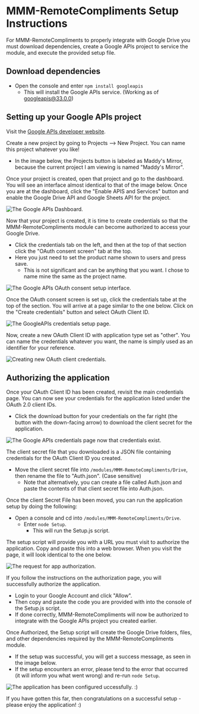 # MMM-RemoteCompliments Setup Instructions

For MMM-RemoteCompliments to properly integrate with Google Drive you must download dependencies, create a Google APIs project to service the module, and execute the provided setup file.

## Download dependencies

* Open the console and enter `npm install googleapis`
    * This will install the Google APIs service. (Working as of googleapis@33.0.0)

## Setting up your Google APIs project

Visit the [Google APIs developer website](https://console.developers.google.com).

Create a new project by going to Projects --> New Project. You can name this project whatever you like!
* In the image below, the Projects button is labeled as Maddy's Mirror, because the current project I am viewing is named "Maddy's Mirror".

Once your project is created, open that project and go to the dashboard. You will see an interface almost identical to that of the image below. Once you are at the dashboard, click the "Enable APIS and Services" button and enable the Google Drive API and Google Sheets API for the project.

![](https://github.com/mitchelltmarino/SmartMirror/blob/master/Software/Assets/Setup_Assets/GoogleAPIs_Dashboard_1.PNG?raw=true "The Google APIs Dashboard.")

Now that your project is created, it is time to create credentials so that the MMM-RemoteCompliments module can become authorized to access your Google Drive. 
* Click the credentials tab on the left, and then at the top of that section click the "OAuth consent screen" tab at the top. 
* Here you just need to set the product name shown to users and press save. 
    * This is not significant and can be anything that you want. I chose to name mine the same as the project name.

![](https://github.com/mitchelltmarino/SmartMirror/blob/master/Software/Assets/Setup_Assets/GoogleAPIs_Credentials_1.PNG?raw=true "The Google APIs OAuth consent setup interface.")

Once the OAuth consent screen is set up, click the credentials tabe at the top of the section. You will arrive at a page similar to the one below. Click on the "Create credentials" button and select OAuth Client ID.

![](https://github.com/mitchelltmarino/SmartMirror/blob/master/Software/Assets/Setup_Assets/GoogleAPIs_Credentials_2.PNG?raw=true "The GoogleAPIs credentials setup page.")

Now, create a new OAuth Client ID with application type set as "other". You can name the credentials whatever you want, the name is simply used as an identifier for your reference.

![](https://github.com/mitchelltmarino/SmartMirror/blob/master/Software/Assets/Setup_Assets/GoogleAPIs_Credentials_3.PNG?raw=true "Creating new OAuth client credentials.")

## Authorizing the application

Once your OAuth Client ID has been created, revisit the main credentials page. You can now see your credentials for the application listed under the OAuth 2.0 client IDs. 
* Click the download button for your credentials on the far right (the button with the down-facing arrow) to download the client secret for the application.

![](https://github.com/mitchelltmarino/SmartMirror/blob/master/Software/Assets/Setup_Assets/GoogleAPIs5_Auth_1.PNG?raw=true "The Google APIs credentials page now that credentials exist.")

The client secret file that you downloaded is a JSON file containing credentials for the OAuth Client ID you created. 
* Move the client secret file into `/modules/MMM-RemoteCompliments/Drive`, then rename the file to "Auth.json". (Case sensitive)
    * Note that alternatively, you can create a file called Auth.json and paste the contents of that client secret file into Auth.json.

Once the client Secret File has been moved, you can run the application setup by doing the following:
* Open a console and cd into `/modules/MMM-RemoteCompliments/Drive`.
    * Enter `node Setup`.
        * This will run the Setup.js script.

The setup script will provide you with a URL you must visit to authorize the application. Copy and paste this into a web browser. When you visit the page, it will look identical to the one below. 

![](https://github.com/mitchelltmarino/SmartMirror/blob/master/Software/Assets/Setup_Assets/GoogleAPIs5_Auth_2.PNG?raw=true "The request for app authorization.")

If you follow the instructions on the authorization page, you will successfully authorize the application.
* Login to your Google Account and click "Allow".
* Then copy and paste the code you are provided with into the console of the Setup.js script.
* If done correctly, MMM-RemoteCompliments will now be authorized to integrate with the Google APIs project you created earlier.

    
Once Authorized, the Setup script will create the Google Drive folders, files, and other dependencies required by the MMM-RemoteCompliments module.
* If the setup was successful, you will get a success message, as seen in the image below. 
* If the setup encounters an error, please tend to the error that occurred (it will inform you what went wrong) and re-run `node Setup`.

![](https://github.com/mitchelltmarino/SmartMirror/blob/master/Software/Assets/Setup_Assets/Setup_Success_1.PNG?raw=true "The application has been configured uccessfully. :)")

If you have gotten this far, then congratulations on a successful setup - please enjoy the application! :)